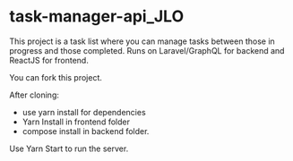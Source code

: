 # task-manager-api_JLO

This project is a task list where you can manage tasks between those in progress and those completed.
Runs on Laravel/GraphQL for backend and ReactJS for frontend.

You can fork this project.

After cloning:

- use yarn install for dependencies
- Yarn Install in frontend folder
- compose install in backend folder.
  
Use Yarn Start to run the server.
